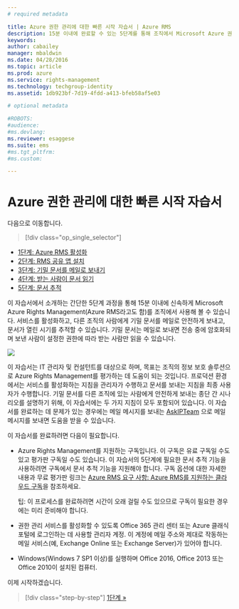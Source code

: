 ```yaml
---
# required metadata

title: Azure 권한 관리에 대한 빠른 시작 자습서 | Azure RMS
description: 15분 이내에 완료할 수 있는 5단계를 통해 조직에서 Microsoft Azure 권한 관리 사용을 빠르게 시작하는 방법을 확인할 수 있는 자습서 소개입니다.
keywords:
author: cabailey
manager: mbaldwin
ms.date: 04/28/2016
ms.topic: article
ms.prod: azure
ms.service: rights-management
ms.technology: techgroup-identity
ms.assetid: 1db923bf-7d19-4fdd-a413-bfeb58af5e03

# optional metadata

#ROBOTS:
#audience:
#ms.devlang:
ms.reviewer: esaggese
ms.suite: ems
#ms.tgt_pltfrm:
#ms.custom:

---
```


# Azure 권한 관리에 대한 빠른 시작 자습서
다음으로 이동합니다. 
> [!div class="op_single_selector"]
- [1단계: Azure RMS 활성화](tutorial-step1.md)
- [2단계: RMS 공유 앱 설치](tutorial-step2.md)
- [3단계: 기밀 문서를 메일로 보내기](tutorial-step3.md)
- [4단계: 받는 사람이 문서 읽기](tutorial-step4.md)
- [5단계: 문서 추적](tutorial-step5.md)

이 자습서에서 소개하는 간단한 5단계 과정을 통해 15분 이내에 신속하게 Microsoft Azure Rights Management(Azure RMS라고도 함)를 조직에서 사용해 볼 수 있습니다. 서비스를 활성화하고, 다른 조직의 사람에게 기밀 문서를 메일로 안전하게 보내고, 문서가 열린 시기를 추적할 수 있습니다. 기밀 문서는 메일로 보내면 전송 중에 암호화되며 보낸 사람이 설정한 권한에 따라 받는 사람만 읽을 수 있습니다.

![](../media/AzRMS_QuickStartStepsAll.PNG)

이 자습서는 IT 관리자 및 컨설턴트를 대상으로 하며, 목표는 조직의 정보 보호 솔루션으로 Azure Rights Management를 평가하는 데 도움이 되는 것입니다. 프로덕션 환경에서는 서비스를 활성화하는 지침을 관리자가 수행하고 문서를 보내는 지침을 최종 사용자가 수행합니다. 기밀 문서를 다른 조직에 있는 사람에게 안전하게 보내는 종단 간 시나리오를 설명하기 위해, 이 자습서에는 두 가지 지침이 모두 포함되어 있습니다. 이 자습서를 완료하는 데 문제가 있는 경우에는 메일 메시지를 보내는 [AskIPTeam](mailto:askipteam@microsoft.com?subject=Having%20problems%20with%20the%20Quick%20Start%20tutorial) 으로 메일 메시지를 보내면 도움을 받을 수 있습니다.

이 자습서를 완료하려면 다음이 필요합니다.

-   Azure Rights Management를 지원하는 구독입니다. 이 구독은 유료 구독일 수도 있고 평가판 구독일 수도 있습니다. 이 자습서의 5단계에 필요한 문서 추적 기능을 사용하려면 구독에서 문서 추적 기능을 지원해야 합니다. 구독 옵션에 대한 자세한 내용과 무료 평가판 링크는 [Azure RMS 요구 사항: Azure RMS를 지원하는 클라우드 구독](requirements-subscriptions.md)을 참조하세요.

    팁: 이 프로세스를 완료하려면 시간이 오래 걸릴 수도 있으므로 구독이 필요한 경우에는 미리 준비해야 합니다.

-   권한 관리 서비스를 활성화할 수 있도록 Office 365 관리 센터 또는 Azure 클래식 포털에 로그인하는 데 사용할 관리자 계정. 이 계정에 메일 주소와 제대로 작동하는 메일 서비스(예, Exchange Online 또는 Exchange Server)가 있어야 합니다.

-   Windows(Windows 7 SP1 이상)를 실행하며 Office 2016, Office 2013 또는 Office 2010이 설치된 컴퓨터.

이제 시작하겠습니다.

>[!div class="step-by-step"]
[1단계 »](tutorial-step1.md)





<!--HONumber=Apr16_HO3-->


